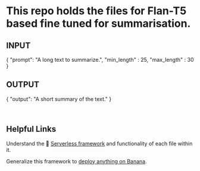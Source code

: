 # This repo holds the files for Flan-T5 based fine tuned for summarisation.

## INPUT
{
  "prompt": "A long text to summarize.",
  "min_length" : 25, 
  "max_length" : 30
}
## OUTPUT
{
  "output": "A short summary of the text."
}

<br>

## Helpful Links
Understand the 🍌 [Serverless framework](https://docs.banana.dev/banana-docs/core-concepts/inference-server/serverless-framework) and functionality of each file within it.

Generalize this framework to [deploy anything on Banana](https://docs.banana.dev/banana-docs/resources/how-to-serve-anything-on-banana).

<br>
